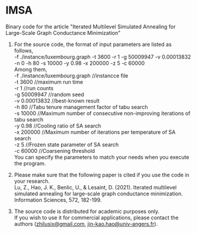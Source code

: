 # IMSA
Binary code for the article "Iterated Multilevel Simulated Annealing for Large-Scale Graph Conductance Minimization"

1. For the source code, the format of input parameters are listed as follows,      
   -f ./instance/luxembourg.graph -t 3600 -r 1 -g 50009947 -v 0.00013832 -n 0 -h 80 -s 10000 -y 0.98 -x 200000 -z 5 -c 60000  
   Among them,   
   -f ./instance/luxembourg.graph //instancce file  
   -t 3600 //maximum run time  
   -r 1 //run counts  
   -g 50009947 //random seed  
   -v 0.00013832 //best-known result  
   -h 80 //Tabu tenure management factor of tabu search  
   -s 10000 //Maximum number of consecutive non-improving iterations of tabu search  
   -y 0.98 //Cooling ratio of SA search  
   -x 200000 //Maximum number of iterations per temperature of SA search  
   -z 5 //Frozen state parameter of SA search  
   -c 60000 //Coarsening threshold  
   You can specify the parameters to match your needs when you execute the program.
  
2. Please make sure that the following paper is cited if you use the code in your research.    
   Lu, Z., Hao, J. K., Benlic, U., & Lesaint, D. (2021). Iterated multilevel simulated annealing for large-scale graph conductance minimization. Information Sciences, 572, 182-199.

3. The source code is distributed for academic purposes only.    
   If you wish to use it for commercial applications, please contact the authors (zhilusix@gmail.com, jin-kao.hao@univ-angers.fr).

